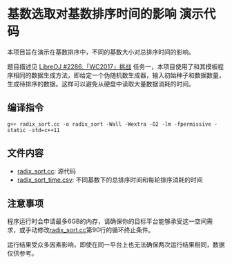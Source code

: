# 基数选取对基数排序时间的影响 演示代码

本项目旨在演示在基数排序中，不同的基数大小对总排序时间的影响。

题目描述见 [LibreOJ #2286.「WC2017」挑战](https://loj.ac/p/2286) 任务一，本项目使用了和其模板程序相同的数据生成方法，即给定一个伪随机数生成器，输入初始种子和数据数量，生成待排序的数据。这样可以避免从硬盘中读取大量数据消耗的时间。

## 编译指令

`g++ radix_sort.cc -o radix_sort -Wall -Wextra -O2 -lm -fpermissive -static -std=c++11`

## 文件内容

- [radix_sort.cc](radix_sort.cc): 源代码
- [radix_sort_time.csv](radix_sort_time.csv): 不同基数下的总排序时间和每轮排序消耗的时间

## 注意事项

程序运行时会申请最多6GB的内存，请确保你的目标平台能够承受这一空间需求，或手动修改[radix_sort.cc](radix_sort.cc)第90行的循环终止条件。

运行结果受众多因素影响，即使在同一平台上也无法确保两次运行结果相同，数据仅供参考。
